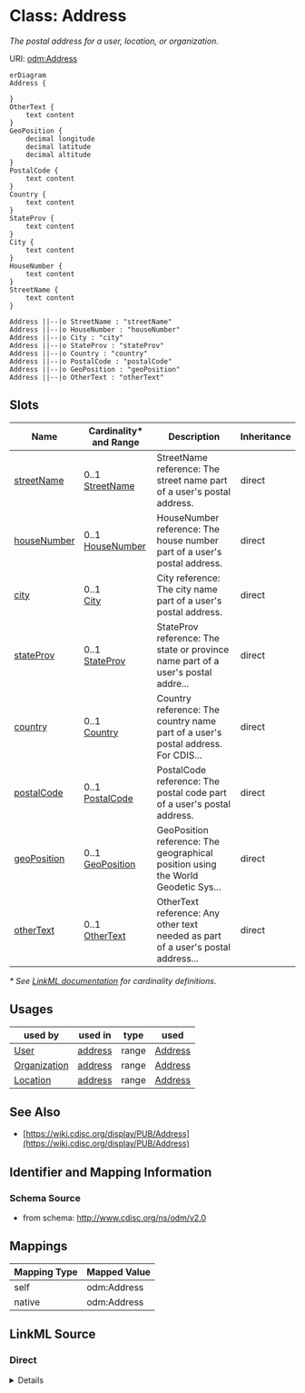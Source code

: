 # Class: Address

_The postal address for a user, location, or organization._




URI: [odm:Address](http://www.cdisc.org/ns/odm/v2.0/Address)


```mermaid
erDiagram
Address {

}
OtherText {
    text content  
}
GeoPosition {
    decimal longitude  
    decimal latitude  
    decimal altitude  
}
PostalCode {
    text content  
}
Country {
    text content  
}
StateProv {
    text content  
}
City {
    text content  
}
HouseNumber {
    text content  
}
StreetName {
    text content  
}

Address ||--|o StreetName : "streetName"
Address ||--|o HouseNumber : "houseNumber"
Address ||--|o City : "city"
Address ||--|o StateProv : "stateProv"
Address ||--|o Country : "country"
Address ||--|o PostalCode : "postalCode"
Address ||--|o GeoPosition : "geoPosition"
Address ||--|o OtherText : "otherText"

```



<!-- no inheritance hierarchy -->


## Slots

| Name | Cardinality* and Range | Description | Inheritance |
| ---  | --- | --- | --- |
| [streetName](streetName.md) | 0..1 <br/> [StreetName](StreetName.md) | StreetName reference: The street name part of a user's postal address. | direct |
| [houseNumber](houseNumber.md) | 0..1 <br/> [HouseNumber](HouseNumber.md) | HouseNumber reference: The house number part of a user's postal address. | direct |
| [city](city.md) | 0..1 <br/> [City](City.md) | City reference: The city name part of a user's postal address. | direct |
| [stateProv](stateProv.md) | 0..1 <br/> [StateProv](StateProv.md) | StateProv reference: The state or province name part of a user's postal addre... | direct |
| [country](country.md) | 0..1 <br/> [Country](Country.md) | Country reference: The country name part of a user's postal address. For CDIS... | direct |
| [postalCode](postalCode.md) | 0..1 <br/> [PostalCode](PostalCode.md) | PostalCode reference: The postal code part of a user's postal address. | direct |
| [geoPosition](geoPosition.md) | 0..1 <br/> [GeoPosition](GeoPosition.md) | GeoPosition reference: The geographical position using the World Geodetic Sys... | direct |
| [otherText](otherText.md) | 0..1 <br/> [OtherText](OtherText.md) | OtherText reference: Any other text needed as part of a user's postal address... | direct |

_* See [LinkML documentation](https://linkml.io/linkml/schemas/slots.html#slot-cardinality) for cardinality definitions._




## Usages

| used by | used in | type | used |
| ---  | --- | --- | --- |
| [User](User.md) | [address](address.md) | range | [Address](Address.md) |
| [Organization](Organization.md) | [address](address.md) | range | [Address](Address.md) |
| [Location](Location.md) | [address](address.md) | range | [Address](Address.md) |






## See Also

* [https://wiki.cdisc.org/display/PUB/Address](https://wiki.cdisc.org/display/PUB/Address)

## Identifier and Mapping Information







### Schema Source


* from schema: http://www.cdisc.org/ns/odm/v2.0





## Mappings

| Mapping Type | Mapped Value |
| ---  | ---  |
| self | odm:Address |
| native | odm:Address |





## LinkML Source

<!-- TODO: investigate https://stackoverflow.com/questions/37606292/how-to-create-tabbed-code-blocks-in-mkdocs-or-sphinx -->

### Direct

<details>
```yaml
name: Address
description: The postal address for a user, location, or organization.
from_schema: http://www.cdisc.org/ns/odm/v2.0
see_also:
- https://wiki.cdisc.org/display/PUB/Address
rank: 1000
slots:
- streetName
- houseNumber
- city
- stateProv
- country
- postalCode
- geoPosition
- otherText
slot_usage:
  streetName:
    name: streetName
    domain_of:
    - Address
    range: StreetName
    maximum_cardinality: 1
  houseNumber:
    name: houseNumber
    domain_of:
    - Address
    range: HouseNumber
    maximum_cardinality: 1
  city:
    name: city
    domain_of:
    - Address
    range: City
    maximum_cardinality: 1
  stateProv:
    name: stateProv
    domain_of:
    - Address
    range: StateProv
    maximum_cardinality: 1
  country:
    name: country
    domain_of:
    - Address
    range: Country
    maximum_cardinality: 1
  postalCode:
    name: postalCode
    domain_of:
    - Address
    range: PostalCode
    maximum_cardinality: 1
  geoPosition:
    name: geoPosition
    domain_of:
    - Address
    range: GeoPosition
    maximum_cardinality: 1
  otherText:
    name: otherText
    domain_of:
    - Address
    range: OtherText
    maximum_cardinality: 1
class_uri: odm:Address

```
</details>

### Induced

<details>
```yaml
name: Address
description: The postal address for a user, location, or organization.
from_schema: http://www.cdisc.org/ns/odm/v2.0
see_also:
- https://wiki.cdisc.org/display/PUB/Address
rank: 1000
slot_usage:
  streetName:
    name: streetName
    domain_of:
    - Address
    range: StreetName
    maximum_cardinality: 1
  houseNumber:
    name: houseNumber
    domain_of:
    - Address
    range: HouseNumber
    maximum_cardinality: 1
  city:
    name: city
    domain_of:
    - Address
    range: City
    maximum_cardinality: 1
  stateProv:
    name: stateProv
    domain_of:
    - Address
    range: StateProv
    maximum_cardinality: 1
  country:
    name: country
    domain_of:
    - Address
    range: Country
    maximum_cardinality: 1
  postalCode:
    name: postalCode
    domain_of:
    - Address
    range: PostalCode
    maximum_cardinality: 1
  geoPosition:
    name: geoPosition
    domain_of:
    - Address
    range: GeoPosition
    maximum_cardinality: 1
  otherText:
    name: otherText
    domain_of:
    - Address
    range: OtherText
    maximum_cardinality: 1
attributes:
  streetName:
    name: streetName
    description: 'StreetName reference: The street name part of a user''s postal address.'
    from_schema: http://www.cdisc.org/ns/odm/v2.0
    rank: 1000
    identifier: false
    alias: streetName
    owner: Address
    domain_of:
    - Address
    range: StreetName
    maximum_cardinality: 1
  houseNumber:
    name: houseNumber
    description: 'HouseNumber reference: The house number part of a user''s postal
      address.'
    from_schema: http://www.cdisc.org/ns/odm/v2.0
    rank: 1000
    identifier: false
    alias: houseNumber
    owner: Address
    domain_of:
    - Address
    range: HouseNumber
    maximum_cardinality: 1
  city:
    name: city
    description: 'City reference: The city name part of a user''s postal address.'
    from_schema: http://www.cdisc.org/ns/odm/v2.0
    rank: 1000
    identifier: false
    alias: city
    owner: Address
    domain_of:
    - Address
    range: City
    maximum_cardinality: 1
  stateProv:
    name: stateProv
    description: 'StateProv reference: The state or province name part of a user''s
      postal address.'
    from_schema: http://www.cdisc.org/ns/odm/v2.0
    rank: 1000
    identifier: false
    alias: stateProv
    owner: Address
    domain_of:
    - Address
    range: StateProv
    maximum_cardinality: 1
  country:
    name: country
    description: 'Country reference: The country name part of a user''s postal address.
      For CDISC SDTM or trial registry applications, this must be represented by an
      ISO 3166 3-letter or US-GENC country code (e.g., FRA for France, JPN for Japan).'
    from_schema: http://www.cdisc.org/ns/odm/v2.0
    rank: 1000
    identifier: false
    alias: country
    owner: Address
    domain_of:
    - Address
    range: Country
    maximum_cardinality: 1
  postalCode:
    name: postalCode
    description: 'PostalCode reference: The postal code part of a user''s postal address.'
    from_schema: http://www.cdisc.org/ns/odm/v2.0
    rank: 1000
    identifier: false
    alias: postalCode
    owner: Address
    domain_of:
    - Address
    range: PostalCode
    maximum_cardinality: 1
  geoPosition:
    name: geoPosition
    description: 'GeoPosition reference: The geographical position using the World
      Geodetic System WGS84.'
    from_schema: http://www.cdisc.org/ns/odm/v2.0
    rank: 1000
    identifier: false
    alias: geoPosition
    owner: Address
    domain_of:
    - Address
    range: GeoPosition
    maximum_cardinality: 1
  otherText:
    name: otherText
    description: 'OtherText reference: Any other text needed as part of a user''s
      postal address.'
    from_schema: http://www.cdisc.org/ns/odm/v2.0
    rank: 1000
    identifier: false
    alias: otherText
    owner: Address
    domain_of:
    - Address
    range: OtherText
    maximum_cardinality: 1
class_uri: odm:Address

```
</details>